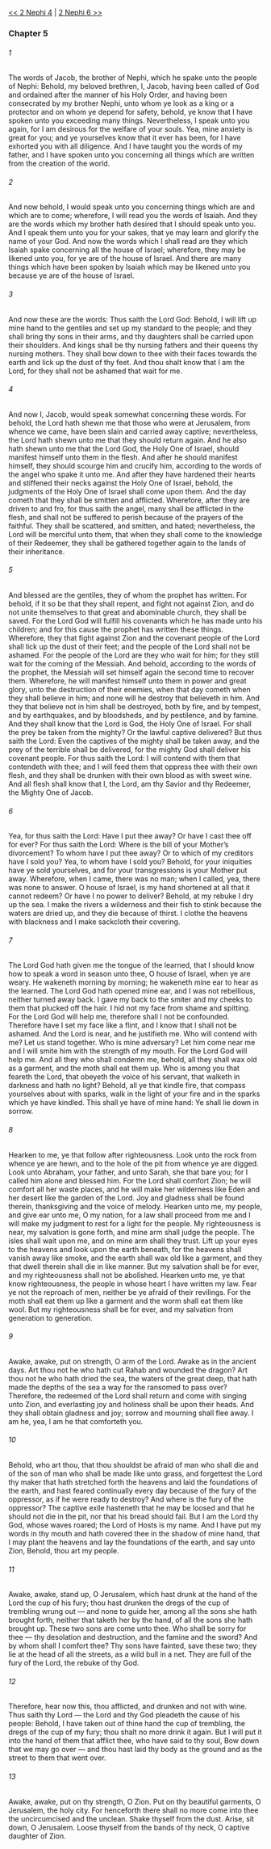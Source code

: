 [<< 2 Nephi 4](2%20Nephi%204.md)  |  [2 Nephi 6 >>](2%20Nephi%206.md)

### Chapter 5
###### 1
The words of Jacob, the brother of Nephi, which he spake unto the people of Nephi: Behold, my beloved brethren, I, Jacob, having been called of God and ordained after the manner of his Holy Order, and having been consecrated by my brother Nephi, unto whom ye look as a king or a protector and on whom ye depend for safety, behold, ye know that I have spoken unto you exceeding many things. Nevertheless, I speak unto you again, for I am desirous for the welfare of your souls. Yea, mine anxiety is great for you; and ye yourselves know that it ever has been, for I have exhorted you with all diligence. And I have taught you the words of my father, and I have spoken unto you concerning all things which are written from the creation of the world.

###### 2
And now behold, I would speak unto you concerning things which are and which are to come; wherefore, I will read you the words of Isaiah. And they are the words which my brother hath desired that I should speak unto you. And I speak them unto you for your sakes, that ye may learn and glorify the name of your God. And now the words which I shall read are they which Isaiah spake concerning all the house of Israel; wherefore, they may be likened unto you, for ye are of the house of Israel. And there are many things which have been spoken by Isaiah which may be likened unto you because ye are of the house of Israel.

###### 3
And now these are the words: Thus saith the Lord God: Behold, I will lift up mine hand to the gentiles and set up my standard to the people; and they shall bring thy sons in their arms, and thy daughters shall be carried upon their shoulders. And kings shall be thy nursing fathers and their queens thy nursing mothers. They shall bow down to thee with their faces towards the earth and lick up the dust of thy feet. And thou shalt know that I am the Lord, for they shall not be ashamed that wait for me.

###### 4
And now I, Jacob, would speak somewhat concerning these words. For behold, the Lord hath shewn me that those who were at Jerusalem, from whence we came, have been slain and carried away captive; nevertheless, the Lord hath shewn unto me that they should return again. And he also hath shewn unto me that the Lord God, the Holy One of Israel, should manifest himself unto them in the flesh. And after he should manifest himself, they should scourge him and crucify him, according to the words of the angel who spake it unto me. And after they have hardened their hearts and stiffened their necks against the Holy One of Israel, behold, the judgments of the Holy One of Israel shall come upon them. And the day cometh that they shall be smitten and afflicted. Wherefore, after they are driven to and fro, for thus saith the angel, many shall be afflicted in the flesh, and shall not be suffered to perish because of the prayers of the faithful. They shall be scattered, and smitten, and hated; nevertheless, the Lord will be merciful unto them, that when they shall come to the knowledge of their Redeemer, they shall be gathered together again to the lands of their inheritance.

###### 5
And blessed are the gentiles, they of whom the prophet has written. For behold, if it so be that they shall repent, and fight not against Zion, and do not unite themselves to that great and abominable church, they shall be saved. For the Lord God will fulfill his covenants which he has made unto his children; and for this cause the prophet has written these things. Wherefore, they that fight against Zion and the covenant people of the Lord shall lick up the dust of their feet; and the people of the Lord shall not be ashamed. For the people of the Lord are they who wait for him; for they still wait for the coming of the Messiah. And behold, according to the words of the prophet, the Messiah will set himself again the second time to recover them. Wherefore, he will manifest himself unto them in power and great glory, unto the destruction of their enemies, when that day cometh when they shall believe in him; and none will he destroy that believeth in him. And they that believe not in him shall be destroyed, both by fire, and by tempest, and by earthquakes, and by bloodsheds, and by pestilence, and by famine. And they shall know that the Lord is God, the Holy One of Israel. For shall the prey be taken from the mighty? Or the lawful captive delivered? But thus saith the Lord: Even the captives of the mighty shall be taken away, and the prey of the terrible shall be delivered, for the mighty God shall deliver his covenant people. For thus saith the Lord: I will contend with them that contendeth with thee; and I will feed them that oppress thee with their own flesh, and they shall be drunken with their own blood as with sweet wine. And all flesh shall know that I, the Lord, am thy Savior and thy Redeemer, the Mighty One of Jacob.

###### 6
Yea, for thus saith the Lord: Have I put thee away? Or have I cast thee off for ever? For thus saith the Lord: Where is the bill of your Mother’s divorcement? To whom have I put thee away? Or to which of my creditors have I sold you? Yea, to whom have I sold you? Behold, for your iniquities have ye sold yourselves, and for your transgressions is your Mother put away. Wherefore, when I came, there was no man; when I called, yea, there was none to answer. O house of Israel, is my hand shortened at all that it cannot redeem? Or have I no power to deliver? Behold, at my rebuke I dry up the sea. I make the rivers a wilderness and their fish to stink because the waters are dried up, and they die because of thirst. I clothe the heavens with blackness and I make sackcloth their covering.

###### 7
The Lord God hath given me the tongue of the learned, that I should know how to speak a word in season unto thee, O house of Israel, when ye are weary. He wakeneth morning by morning; he wakeneth mine ear to hear as the learned. The Lord God hath opened mine ear, and I was not rebellious, neither turned away back. I gave my back to the smiter and my cheeks to them that plucked off the hair. I hid not my face from shame and spitting. For the Lord God will help me, therefore shall I not be confounded. Therefore have I set my face like a flint, and I know that I shall not be ashamed. And the Lord is near, and he justifieth me. Who will contend with me? Let us stand together. Who is mine adversary? Let him come near me and I will smite him with the strength of my mouth. For the Lord God will help me. And all they who shall condemn me, behold, all they shall wax old as a garment, and the moth shall eat them up. Who is among you that feareth the Lord, that obeyeth the voice of his servant, that walketh in darkness and hath no light? Behold, all ye that kindle fire, that compass yourselves about with sparks, walk in the light of your fire and in the sparks which ye have kindled. This shall ye have of mine hand: Ye shall lie down in sorrow.

###### 8
Hearken to me, ye that follow after righteousness. Look unto the rock from whence ye are hewn, and to the hole of the pit from whence ye are digged. Look unto Abraham, your father, and unto Sarah, she that bare you; for I called him alone and blessed him. For the Lord shall comfort Zion; he will comfort all her waste places, and he will make her wilderness like Eden and her desert like the garden of the Lord. Joy and gladness shall be found therein, thanksgiving and the voice of melody. Hearken unto me, my people, and give ear unto me, O my nation, for a law shall proceed from me and I will make my judgment to rest for a light for the people. My righteousness is near, my salvation is gone forth, and mine arm shall judge the people. The isles shall wait upon me, and on mine arm shall they trust. Lift up your eyes to the heavens and look upon the earth beneath, for the heavens shall vanish away like smoke, and the earth shall wax old like a garment, and they that dwell therein shall die in like manner. But my salvation shall be for ever, and my righteousness shall not be abolished. Hearken unto me, ye that know righteousness, the people in whose heart I have written my law. Fear ye not the reproach of men, neither be ye afraid of their revilings. For the moth shall eat them up like a garment and the worm shall eat them like wool. But my righteousness shall be for ever, and my salvation from generation to generation.

###### 9
Awake, awake, put on strength, O arm of the Lord. Awake as in the ancient days. Art thou not he who hath cut Rahab and wounded the dragon? Art thou not he who hath dried the sea, the waters of the great deep, that hath made the depths of the sea a way for the ransomed to pass over? Therefore, the redeemed of the Lord shall return and come with singing unto Zion, and everlasting joy and holiness shall be upon their heads. And they shall obtain gladness and joy; sorrow and mourning shall flee away. I am he, yea, I am he that comforteth you.

###### 10
Behold, who art thou, that thou shouldst be afraid of man who shall die and of the son of man who shall be made like unto grass, and forgettest the Lord thy maker that hath stretched forth the heavens and laid the foundations of the earth, and hast feared continually every day because of the fury of the oppressor, as if he were ready to destroy? And where is the fury of the oppressor? The captive exile hasteneth that he may be loosed and that he should not die in the pit, nor that his bread should fail. But I am the Lord thy God, whose waves roared; the Lord of Hosts is my name. And I have put my words in thy mouth and hath covered thee in the shadow of mine hand, that I may plant the heavens and lay the foundations of the earth, and say unto Zion, Behold, thou art my people.

###### 11
Awake, awake, stand up, O Jerusalem, which hast drunk at the hand of the Lord the cup of his fury; thou hast drunken the dregs of the cup of trembling wrung out — and none to guide her, among all the sons she hath brought forth, neither that taketh her by the hand, of all the sons she hath brought up. These two sons are come unto thee. Who shall be sorry for thee — thy desolation and destruction, and the famine and the sword? And by whom shall I comfort thee? Thy sons have fainted, save these two; they lie at the head of all the streets, as a wild bull in a net. They are full of the fury of the Lord, the rebuke of thy God.

###### 12
Therefore, hear now this, thou afflicted, and drunken and not with wine. Thus saith thy Lord — the Lord and thy God pleadeth the cause of his people: Behold, I have taken out of thine hand the cup of trembling, the dregs of the cup of my fury; thou shalt no more drink it again. But I will put it into the hand of them that afflict thee, who have said to thy soul, Bow down that we may go over — and thou hast laid thy body as the ground and as the street to them that went over.

###### 13
Awake, awake, put on thy strength, O Zion. Put on thy beautiful garments, O Jerusalem, the holy city. For henceforth there shall no more come into thee the uncircumcised and the unclean. Shake thyself from the dust. Arise, sit down, O Jerusalem. Loose thyself from the bands of thy neck, O captive daughter of Zion.